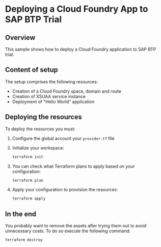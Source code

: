 # Deploying a Cloud Foundry App to SAP BTP Trial

## Overview

This sample shows how to deploy a Cloud Foundry application to SAP BTP trial.

## Content of setup

The setup comprises the following resources:

- Creation of a Cloud Foundry space, domain and route
- Creation of XSUAA service instance
- Deployment of "Hello World" application

## Deploying the resources

To deploy the resources you must:

1. Configure the global account your `provider.tf` file

2. Initialize your workspace:

   ```bash
   terraform init
   ```

3. You can check what Terraform plans to apply based on your configuration:

   ```bash
   terraform plan
   ```

4. Apply your configuration to provision the resources:

   ```bash
   terraform apply
   ```

## In the end

You probably want to remove the assets after trying them out to avoid unnecessary costs. To do so execute the following command:

```bash
terraform destroy
```
